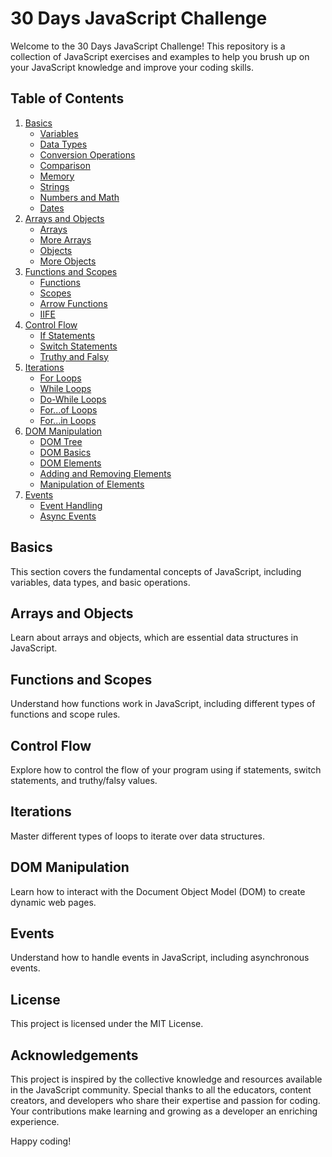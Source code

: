 # 30 Days JavaScript Challenge

Welcome to the 30 Days JavaScript Challenge! This repository is a collection of JavaScript exercises and examples to help you brush up on your JavaScript knowledge and improve your coding skills.

## Table of Contents

1. [Basics](#basics)
    - [Variables](01_basics/01_variables.js)
    - [Data Types](01_basics/02_datatypes.js)
    - [Conversion Operations](01_basics/03_conversionOperations.js)
    - [Comparison](01_basics/04_comparison.js)
    - [Memory](01_basics/05_memory.js)
    - [Strings](01_basics/06_strings.js)
    - [Numbers and Math](01_basics/07_numsAndMaths.js)
    - [Dates](01_basics/08_datesInJS.js)
2. [Arrays and Objects](#arrays-and-objects)
    - [Arrays](02_basics/01_arrays.js)
    - [More Arrays](02_basics/02_arrays.js)
    - [Objects](02_basics/03_objects.js)
    - [More Objects](02_basics/04_objects.js)
3. [Functions and Scopes](#functions-and-scopes)
    - [Functions](03_basics/01_functions.js)
    - [Scopes](03_basics/02_scopes.js)
    - [Arrow Functions](03_basics/03_arrow.js)
    - [IIFE](03_basics/04_iife.js)
4. [Control Flow](#control-flow)
    - [If Statements](04_controlFlow/one.js)
    - [Switch Statements](04_controlFlow/switch.js)
    - [Truthy and Falsy](04_controlFlow/truthy.js)
5. [Iterations](#iterations)
    - [For Loops](05_iterations/one.js)
    - [While Loops](05_iterations/two.js)
    - [Do-While Loops](05_iterations/three.js)
    - [For...of Loops](05_iterations/four.js)
    - [For...in Loops](05_iterations/five.js)
6. [DOM Manipulation](#dom-manipulation)
    - [DOM Tree](06_DOM/DOM.drawio)
    - [DOM Basics](06_DOM/one.html)
    - [DOM Elements](06_DOM/two.html)
    - [Adding and Removing Elements](06_DOM/three.html)
    - [Manipulation of Elements](06_DOM/four.html)
7. [Events](#events)
    - [Event Handling](08_events/one.js)
    - [Async Events](08_events/Async.txt)

## Basics

This section covers the fundamental concepts of JavaScript, including variables, data types, and basic operations.

## Arrays and Objects

Learn about arrays and objects, which are essential data structures in JavaScript.

## Functions and Scopes

Understand how functions work in JavaScript, including different types of functions and scope rules.

## Control Flow

Explore how to control the flow of your program using if statements, switch statements, and truthy/falsy values.

## Iterations

Master different types of loops to iterate over data structures.

## DOM Manipulation

Learn how to interact with the Document Object Model (DOM) to create dynamic web pages.

## Events

Understand how to handle events in JavaScript, including asynchronous events.

## License

This project is licensed under the MIT License.

## Acknowledgements

This project is inspired by the collective knowledge and resources available in the JavaScript community. Special thanks to all the educators, content creators, and developers who share their expertise and passion for coding. Your contributions make learning and growing as a developer an enriching experience.

Happy coding!